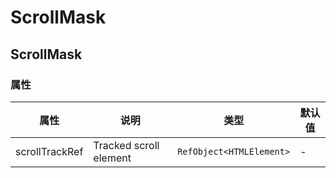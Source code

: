 # ScrollMask

<code src="./demos/index.tsx"></code>

## ScrollMask

### 属性

| 属性           | 说明                   | 类型                     | 默认值 |
| -------------- | ---------------------- | ------------------------ | ------ |
| scrollTrackRef | Tracked scroll element | `RefObject<HTMLElement>` | -      |
